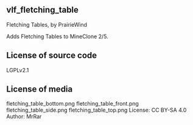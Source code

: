 vlf_fletching_table
-------------------
Fletching Tables, by PrairieWind

Adds Fletching Tables to MineClone 2/5.

License of source code
----------------------
LGPLv2.1

License of media
----------------

fletching_table_bottom.png
fletching_table_front.png
fletching_table_side.png
fletching_table_top.png
License: CC BY-SA 4.0
Author: MrRar
